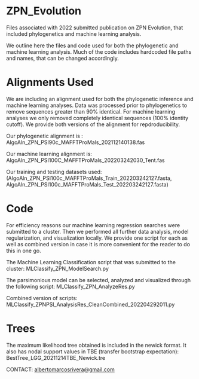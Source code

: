# ZPN_Evolution
Files associated with 2022 submitted publication on ZPN Evolution, that included phylogenetics and machine learning analysis.

We outline here the files and code used for both the phylogenetic and machine learning analysis.
Much of the code includes hardcoded file paths and names, that can be changed accordingly.

# Alignments Used
We are including an alignment used for both the phylogenetic inference and machine learning analyses.
Data was processed prior to phylogenetics to remove sequences greater than 90% identical.
For machine learning analyses we only removed completely identical sequences (100% identity cutoff).
We provide both versions of the alignment for repdroducibility. 

Our phylogenetic alignment is : AlgoAln_ZPN_PSI90c_MAFFTProMals_202112140138.fas

Our machine learning alignment is: AlgoAln_ZPN_PSI100C_MAFFTProMals_202203242030_Tent.fas

Our training and testing datasets used: (AlgoAln_ZPN_PSI100c_MAFFTProMals_Train_202203242127.fasta, AlgoAln_ZPN_PSI100c_MAFFTProMals_Test_202203242127.fasta)


# Code
For efficiency reasons our machine learning regression searches were submitted to a cluster.
Then we performed all further data analysis, model regularization, and visualization locally.
We provide one script for each as well as combined version in case it is more convenient for the reader to do this in one go.

The Machine Learning Classification script that was submitted to the cluster: MLClassify_ZPN_ModelSearch.py

The parsimonious model can be selected, analyzed and visualized through the following script: MLClassify_ZPN_AnalyzeRes.py

Combined version of scripts: MLClassify_ZPNPSI_AnalysisRes_CleanCombined_202204292011.py


# Trees
The maximum likelihood tree obtained is included in the newick format. 
It also has nodal support values in TBE (transfer bootstrap expectation):
BestTree_LGG_20211214TBE_Newick.tre


CONTACT:
albertomarcosrivera@gmail.com
